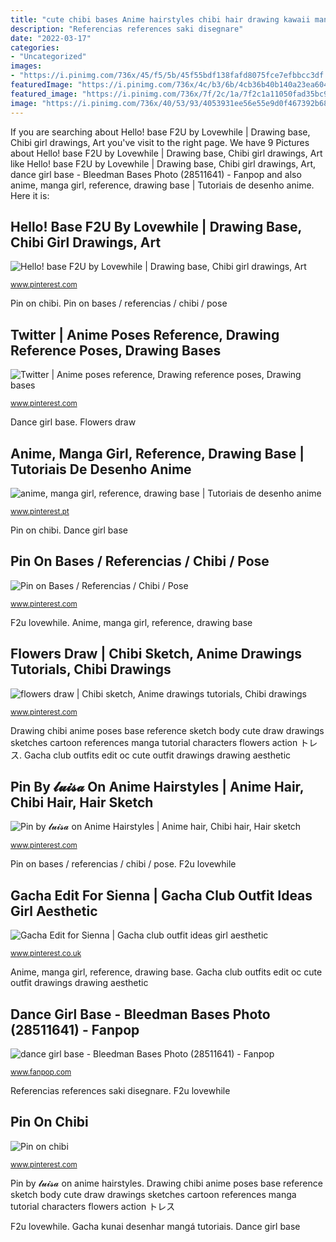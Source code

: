 ```yaml
---
title: "cute chibi bases Anime hairstyles chibi hair drawing kawaii manga pelo draw reference navštívit"
description: "Referencias references saki disegnare"
date: "2022-03-17"
categories:
- "Uncategorized"
images:
- "https://i.pinimg.com/736x/45/f5/5b/45f55bdf138fafd8075fce7efbbcc3df.jpg"
featuredImage: "https://i.pinimg.com/736x/4c/b3/6b/4cb36b40b140a23ea604c5e376107690.jpg"
featured_image: "https://i.pinimg.com/736x/7f/2c/1a/7f2c1a11050fad35bc97b6486463604e.jpg"
image: "https://i.pinimg.com/736x/40/53/93/4053931ee56e55e9d0f467392b6837d6.jpg"
---
```


If you are searching about Hello! base F2U by Lovewhile | Drawing base, Chibi girl drawings, Art you've visit to the right page. We have 9 Pictures about Hello! base F2U by Lovewhile | Drawing base, Chibi girl drawings, Art like Hello! base F2U by Lovewhile | Drawing base, Chibi girl drawings, Art, dance girl base - Bleedman Bases Photo (28511641) - Fanpop and also anime, manga girl, reference, drawing base | Tutoriais de desenho anime. Here it is:

## Hello! Base F2U By Lovewhile | Drawing Base, Chibi Girl Drawings, Art

![Hello! base F2U by Lovewhile | Drawing base, Chibi girl drawings, Art](https://i.pinimg.com/736x/4c/b3/6b/4cb36b40b140a23ea604c5e376107690.jpg "Hello! base f2u by lovewhile")

<small>www.pinterest.com</small>

Pin on chibi. Pin on bases / referencias / chibi / pose

## Twitter | Anime Poses Reference, Drawing Reference Poses, Drawing Bases

![Twitter | Anime poses reference, Drawing reference poses, Drawing bases](https://i.pinimg.com/736x/45/f5/5b/45f55bdf138fafd8075fce7efbbcc3df.jpg "Flowers draw")

<small>www.pinterest.com</small>

Dance girl base. Flowers draw

## Anime, Manga Girl, Reference, Drawing Base | Tutoriais De Desenho Anime

![anime, manga girl, reference, drawing base | Tutoriais de desenho anime](https://i.pinimg.com/736x/7f/2c/1a/7f2c1a11050fad35bc97b6486463604e.jpg "Dance girl base")

<small>www.pinterest.pt</small>

Pin on chibi. Dance girl base

## Pin On Bases / Referencias / Chibi / Pose

![Pin on Bases / Referencias / Chibi / Pose](https://i.pinimg.com/736x/48/18/33/481833421c3384e9c09ad6e6468ce054.jpg "Gacha edit for sienna")

<small>www.pinterest.com</small>

F2u lovewhile. Anime, manga girl, reference, drawing base

## Flowers Draw | Chibi Sketch, Anime Drawings Tutorials, Chibi Drawings

![flowers draw | Chibi sketch, Anime drawings tutorials, Chibi drawings](https://i.pinimg.com/736x/de/99/13/de9913432cc1c4b3a0ab2c6238ec1ed0.jpg "Gacha kunai desenhar mangá tutoriais")

<small>www.pinterest.com</small>

Drawing chibi anime poses base reference sketch body cute draw drawings sketches cartoon references manga tutorial characters flowers action トレス. Gacha club outfits edit oc cute outfit drawings drawing aesthetic

## Pin By 𝓵𝓾𝓲𝓼𝓪 On Anime Hairstyles | Anime Hair, Chibi Hair, Hair Sketch

![Pin by 𝓵𝓾𝓲𝓼𝓪 on Anime Hairstyles | Anime hair, Chibi hair, Hair sketch](https://i.pinimg.com/736x/7b/55/48/7b55481759e31bed06984530d7e79f34.jpg "Pin on chibi")

<small>www.pinterest.com</small>

Pin on bases / referencias / chibi / pose. F2u lovewhile

## Gacha Edit For Sienna | Gacha Club Outfit Ideas Girl Aesthetic

![Gacha Edit for Sienna | Gacha club outfit ideas girl aesthetic](https://i.pinimg.com/736x/40/53/93/4053931ee56e55e9d0f467392b6837d6.jpg "Referencias references saki disegnare")

<small>www.pinterest.co.uk</small>

Anime, manga girl, reference, drawing base. Gacha club outfits edit oc cute outfit drawings drawing aesthetic

## Dance Girl Base - Bleedman Bases Photo (28511641) - Fanpop

![dance girl base - Bleedman Bases Photo (28511641) - Fanpop](http://images5.fanpop.com/image/photos/28500000/dance-girl-base-bleedman-bases-28511641-378-600.png "Pin on chibi")

<small>www.fanpop.com</small>

Referencias references saki disegnare. F2u lovewhile

## Pin On Chibi

![Pin on chibi](https://i.pinimg.com/736x/1e/f7/a4/1ef7a446407ac193e9d4edd176bd616f.jpg "Pin by 𝓵𝓾𝓲𝓼𝓪 on anime hairstyles")

<small>www.pinterest.com</small>

Pin by 𝓵𝓾𝓲𝓼𝓪 on anime hairstyles. Drawing chibi anime poses base reference sketch body cute draw drawings sketches cartoon references manga tutorial characters flowers action トレス

F2u lovewhile. Gacha kunai desenhar mangá tutoriais. Dance girl base

